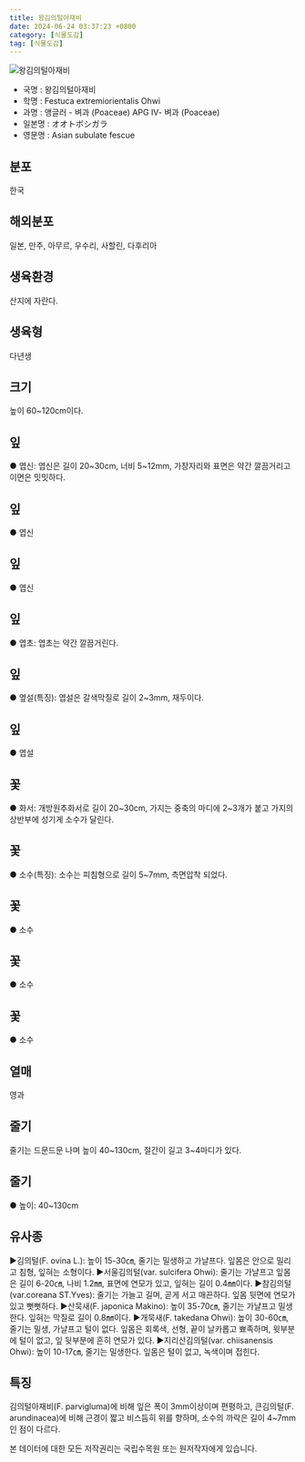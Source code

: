 ```yaml
---
title: 왕김의털아재비
date: 2024-06-24 03:37:23 +0800
category: [식물도감]
tag: [식물도감]
---
```




![왕김의털아재비](/fileUpload/plants/basic/Gramineae/Festuca/14477/1_th2.JPG)
- 국명 : 왕김의털아재비
- 학명 : Festuca extremiorientalis Ohwi
- 과명 : 앵글러 - 벼과 (Poaceae) APG Ⅳ- 벼과 (Poaceae)
- 일본명 : オオトボシガラ
- 영문명 : Asian subulate fescue


## 분포
한국
## 해외분포
일본, 만주, 아무르, 우수리, 사할린, 다후리아
## 생육환경
산지에 자란다. 
## 생육형
다년생
## 크기
높이 60~120cm이다.
## 잎
● 엽신: 엽신은 길이 20~30cm, 너비 5~12mm, 가장자리와 표면은 약간 깔끔거리고 이면은 밋밋하다.
## 잎
● 엽신
## 잎
● 엽신
## 잎
● 엽초: 엽초는 약간 깔끔거린다.
## 잎
● 옆설(특징): 엽설은 갈색막질로 길이 2~3mm, 재두이다.
## 잎
● 엽설
## 꽃
● 화서: 개방원추화서로 길이 20~30cm, 가지는 중축의 마디에 2~3개가 붙고 가지의 상반부에 성기게 소수가 달린다.
## 꽃
● 소수(특징): 소수는 피침형으로 길이 5~7mm, 측면압착 되었다.
## 꽃
● 소수
## 꽃
● 소수
## 꽃
● 소수
## 열매
영과
## 줄기
줄기는 드문드문 나며 높이 40~130cm, 절간이 길고 3~4마디가 있다. 
## 줄기
● 높이: 40~130cm
## 유사종
▶김의털(F. ovina L.): 높이 15-30㎝, 줄기는 밀생하고 가냘프다. 잎몸은 안으로 밀리고 침형, 잎혀는 소형이다. ▶서울김의털(var. sulcifera Ohwi): 줄기는 가냘프고 잎몸은 길이 6-20㎝, 나비 1.2㎜, 표면에 연모가 있고, 잎혀는 길이 0.4㎜이다.▶참김의털(var.coreana ST.Yves): 줄기는 가늘고 길며, 곧게 서고 매끈하다. 잎몸 뒷면에 연모가 있고 뻣뻣하다. ▶산묵새(F. japonica Makino): 높이 35-70㎝, 줄기는 가냘프고 밀생한다. 잎혀는 막질로 길이 0.8㎜이다. ▶개묵새(F. takedana Ohwi): 높이 30-60㎝, 줄기는 밀생, 가냘프고 털이 없다. 잎몸은 회록색, 선형, 끝이 날카롭고 뾰족하며, 윗부분에 털이 없고, 잎 뒷부분에 흔히 연모가 있다. ▶지리산김의털(var. chiisanensis Ohwi): 높이 10-17㎝, 줄기는 밀생한다. 잎몸은 털이 없고, 녹색이며 접힌다.
## 특징
김의털아재비(F. parvigluma)에 비해 잎은 폭이 3mm이상이며 편평하고, 큰김의털(F. arundinacea)에 비해 근경이 짧고 비스듬히 위를 향하며, 소수의 까락은 길이 4~7mm인 점이 다르다.






본 데이터에 대한 모든 저작권리는 국립수목원 또는 원저작자에게 있습니다.

